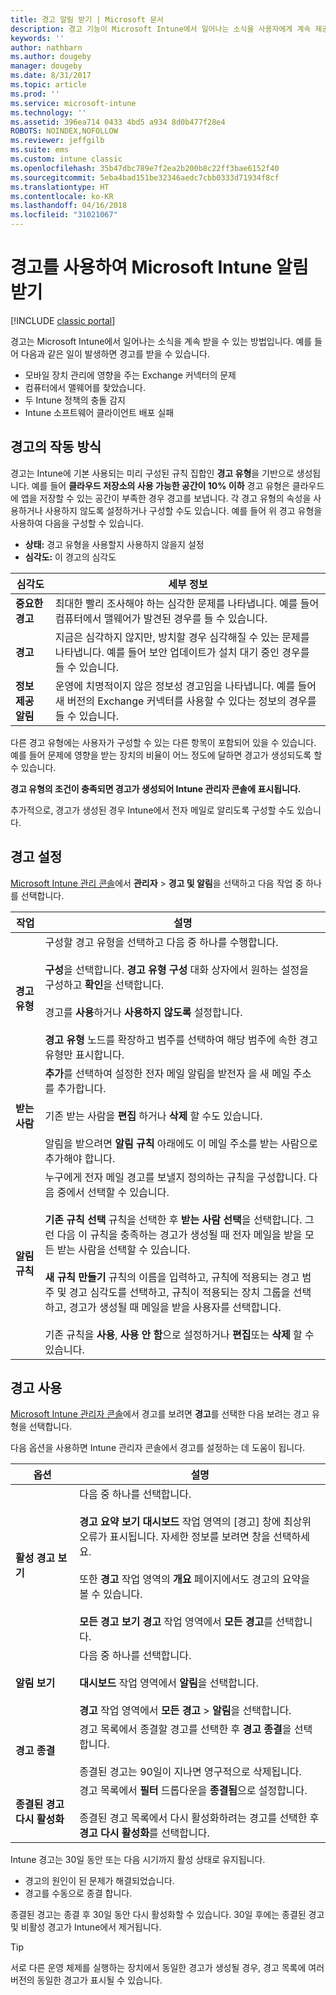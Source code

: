 ```yaml
---
title: 경고 알림 받기 | Microsoft 문서
description: 경고 기능이 Microsoft Intune에서 일어나는 소식을 사용자에게 계속 제공하는 방법을 알아봅니다.
keywords: ''
author: nathbarn
ms.author: dougeby
manager: dougeby
ms.date: 8/31/2017
ms.topic: article
ms.prod: ''
ms.service: microsoft-intune
ms.technology: ''
ms.assetid: 396ea714 0433 4bd5 a934 8d0b477f28e4
ROBOTS: NOINDEX,NOFOLLOW
ms.reviewer: jeffgilb
ms.suite: ems
ms.custom: intune classic
ms.openlocfilehash: 35b47dbc789e7f2ea2b200b8c22ff3bae6152f40
ms.sourcegitcommit: 5eba4bad151be32346aedc7cbb0333d71934f8cf
ms.translationtype: HT
ms.contentlocale: ko-KR
ms.lasthandoff: 04/16/2018
ms.locfileid: "31021067"
---
```

#  <a name="use-alerts-to-get-notified-by-microsoft-intune"></a>경고를 사용하여 Microsoft Intune 알림 받기

[!INCLUDE [classic portal](../includes/classic-portal.md)]

경고는 Microsoft Intune에서 일어나는 소식을 계속 받을 수 있는 방법입니다. 예를 들어 다음과 같은 일이 발생하면 경고를 받을 수 있습니다.
- 모바일 장치 관리에 영향을 주는 Exchange 커넥터의 문제
- 컴퓨터에서 맬웨어를 찾았습니다.
- 두 Intune 정책의 충돌 감지
- Intune 소프트웨어 클라이언트 배포 실패

## <a name="how-alerts-work"></a>경고의 작동 방식

경고는 Intune에 기본 사용되는 미리 구성된 규칙 집합인 **경고 유형**을 기반으로 생성됩니다. 예를 들어 **클라우드 저장소의 사용 가능한 공간이 10% 이하** 경고 유형은 클라우드에 앱을 저장할 수 있는 공간이 부족한 경우 경고를 보냅니다. 각 경고 유형의 속성을 사용하거나 사용하지 않도록 설정하거나 구성할 수도 있습니다. 예를 들어 위 경고 유형을 사용하여 다음을 구성할 수 있습니다.

- **상태:** 경고 유형을 사용할지 사용하지 않을지 설정
- **심각도:** 이 경고의 심각도

|심각도|세부 정보|
|--|---|
|**중요한 경고**|최대한 빨리 조사해야 하는 심각한 문제를 나타냅니다. 예를 들어 컴퓨터에서 맬웨어가 발견된 경우를 들 수 있습니다.|
|**경고**|지금은 심각하지 않지만, 방치할 경우 심각해질 수 있는 문제를 나타냅니다. 예를 들어 보안 업데이트가 설치 대기 중인 경우를 들 수 있습니다.|
|**정보 제공 알림**|운영에 치명적이지 않은 정보성 경고임을 나타냅니다. 예를 들어 새 버전의 Exchange 커넥터를 사용할 수 있다는 정보의 경우를 들 수 있습니다.|

다른 경고 유형에는 사용자가 구성할 수 있는 다른 항목이 포함되어 있을 수 있습니다. 예를 들어 문제에 영향을 받는 장치의 비율이 어느 정도에 달하면 경고가 생성되도록 할 수 있습니다.

**경고 유형의 조건이 충족되면 경고가 생성되어 Intune 관리자 콘솔에 표시됩니다.**

추가적으로, 경고가 생성된 경우 Intune에서 전자 메일로 알리도록 구성할 수도 있습니다.

## <a name="set-up-alerts"></a>경고 설정

[Microsoft Intune 관리 콘솔](https://manage.microsoft.com)에서 **관리자** &gt; **경고 및 알림**을 선택하고 다음 작업 중 하나를 선택합니다.

|작업|설명|
|---|------|
|**경고 유형**|구성할 경고 유형을 선택하고 다음 중 하나를 수행합니다.<br /><br />**구성**을 선택합니다. **경고 유형 구성** 대화 상자에서 원하는 설정을 구성하고 **확인**을 선택합니다.<br /><br />경고를 **사용**하거나 **사용하지 않도록** 설정합니다.<br /><br />**경고 유형** 노드를 확장하고 범주를 선택하여 해당 범주에 속한 경고 유형만 표시합니다.|
|**받는 사람**|**추가**를 선택하여 설정한 전자 메일 알림을 받전자 을 새 메일 주소를 추가합니다.<br /><br />기존 받는 사람을 **편집** 하거나 **삭제** 할 수도 있습니다.<br /><br />알림을 받으려면 **알림 규칙** 아래에도 이 메일 주소를 받는 사람으로 추가해야 합니다.|
|**알림 규칙**|누구에게 전자 메일 경고를 보낼지 정의하는 규칙을 구성합니다. 다음 중에서 선택할 수 있습니다.<br /><br />**기존 규칙 선택**   규칙을 선택한 후 **받는 사람 선택**을 선택합니다. 그런 다음 이 규칙을 충족하는 경고가 생성될 때 전자 메일을 받을 모든 받는 사람을 선택할 수 있습니다.<br /><br />**새 규칙 만들기**   규칙의 이름을 입력하고, 규칙에 적용되는 경고 범주 및 경고 심각도를 선택하고, 규칙이 적용되는 장치 그룹을 선택하고, 경고가 생성될 때 메일을 받을 사용자를 선택합니다.<br /><br />기존 규칙을 **사용**, **사용 안 함**으로 설정하거나 **편집**또는 **삭제** 할 수 있습니다.|

## <a name="working-with-alerts"></a>경고 사용

[Microsoft Intune 관리자 콘솔](https://manage.microsoft.com)에서 경고를 보려면 **경고**를 선택한 다음 보려는 경고 유형을 선택합니다.

다음 옵션을 사용하면 Intune 관리자 콘솔에서 경고를 설정하는 데 도움이 됩니다.

|옵션|설명|
|-----|----|
|**활성 경고 보기**|다음 중 하나를 선택합니다.<br /><br />**경고 요약 보기**   **대시보드** 작업 영역의 [경고] 창에 최상위 오류가 표시됩니다. 자세한 정보를 보려면 창을 선택하세요.<br /><br />또한 **경고** 작업 영역의 **개요** 페이지에서도 경고의 요약을 볼 수 있습니다.<br /><br />**모든 경고 보기**   **경고** 작업 영역에서 **모든 경고**를 선택합니다.|
|**알림 보기**|다음 중 하나를 선택합니다.<br /><br />**대시보드** 작업 영역에서 **알림**을 선택합니다.<br /><br />**경고** 작업 영역에서 **모든 경고** &gt; **알림**을 선택합니다.|
|**경고 종결**|경고 목록에서 종결할 경고를 선택한 후 **경고 종결**을 선택합니다.<br /><br />종결된 경고는 90일이 지나면 영구적으로 삭제됩니다.|
|**종결된 경고 다시 활성화**|경고 목록에서 **필터** 드롭다운을 **종결됨**으로 설정합니다.<br /><br />종결된 경고 목록에서 다시 활성화하려는 경고를 선택한 후 **경고 다시 활성화**를 선택합니다.|

Intune 경고는 30일 동안 또는 다음 시기까지 활성 상태로 유지됩니다.

- 경고의 원인이 된 문제가 해결되었습니다.
- 경고를 수동으로 종결 합니다.

종결된 경고는 종결 후 30일 동안 다시 활성화할 수 있습니다. 30일 후에는 종결된 경고 및 비활성 경고가 Intune에서 제거됩니다.

> [!TIP]
> 서로 다른 운영 체제를 실행하는 장치에서 동일한 경고가 생성될 경우, 경고 목록에 여러 버전의 동일한 경고가 표시될 수 있습니다.

